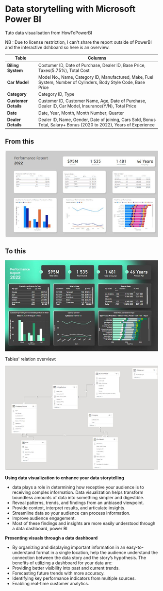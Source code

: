 # Data storytelling with Microsoft Power BI

Tuto data visualisation from HowToPowerBI

NB : Due to license restriction, I can't share the report outside of PowerBI and the interactive dshboard so here is an overview.

| Table | Columns |
| --- | --- |
| **Biling System** | Costumer ID, Date of Purchase, Dealer ID, Base Price, Taxes(5.75%), Total Cost |
| **Car Model** | Model No., Name, Category ID, Manufactured, Make, Fuel System, Number of Cylinders, Body Style Code, Base Price |
| **Category** | Category ID, Type |
| **Customer Details** | Customer ID, Customer Name, Age, Date of Purchase, Dealer ID, Car Model, Insurance(Y/N), Total Price |
| **Date** | Date, Year, Month, Month Number, Quarter |
| **Dealer Details** | Dealer ID, Name, Gender, Date of joining, Cars Sold, Bonus Total, Salary+ Bonus (2020 to 2022), Years of Experience |

## From this

<img 
  src="https://github.com/petithyggebot/AboutPowerBI/blob/main/performancereportexo.JPG" 
  alt="Alt text" 
  title="start">

## To this

<img 
  src="https://github.com/petithyggebot/AboutPowerBI/blob/main/performancereportexo_result.JPG" 
  alt="Alt text" 
  title="Result">

Tables' relation overview:

<img 
  src="https://github.com/petithyggebot/AboutPowerBI/blob/main/performancereportexo01.JPG" 
  alt="Alt text" 
  title="TablesRelation">

**Using data visualization to enhance your data storytelling**

- data plays a role in determining how receptive your audience is to receiving complex information. Data visualization helps transform boundless amounts of data into something simpler and digestible.
- Reveal patterns, trends, and findings from an unbiased viewpoint.
- Provide context, interpret results, and articulate insights.
- Streamline data so your audience can process information.
- Improve audience engagement.
- Most of these findings and insights are more easily understood through a data dashboard, power BI

**Presenting visuals through a data dashboard**

- By organizing and displaying important information in an easy-to-understand format in a single location, help the audience understand the connection between the data story and the story’s hypothesis. The benefits of utilizing a dashboard for your data are:
- Providing better visibility into past and current trends.
- Forecasting future trends with more accuracy.
- Identifying key performance indicators from multiple sources.
- Enabling real-time customer analytics.
